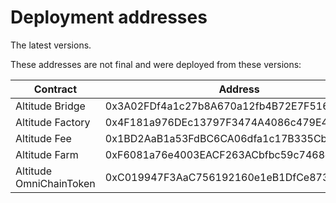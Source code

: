 # Deployment addresses

The latest versions.

These addresses are not final and were deployed from these versions:


| Contract                           | Address                                      | Source Code                                                                                                                   |
| ---------------------------------- | -------------------------------------------- | ----------------------------------------------------------------------------------------------------------------------------- |
| Altitude Bridge                    | 0x3A02FDf4a1c27b8A670a12fb4B72E7F51638F6e5   | https://github.com/AltitudeDeFi/contracts/blob/main/master/Altitude_Bridge.sol                                                |
| Altitude Factory                   | 0x4F181a976DEc13797F3474A4086c479E49007fe9   | https://github.com/altitudedefi/contracts/blob/main/master/Altitude_Factoty.sol                                               |
| Altitude Fee                       | 0x1BD2AaB1a53FdBC6CA06dfa1c17B335Cbc60DC43   | https://github.com/altitudedefi/contracts/blob/main/master/Altitude_Fee.sol                                                   |
| Altitude Farm                      | 0xF6081a76e4003EACF263ACbfbc59c7468c300490   | https://github.com/altitudedefi/contracts/blob/main/master/Altitude_Farm.sol                                                  |
| Altitude OmniChainToken            | 0xC019947F3AaC756192160e1eB1DfCe873B680f76   | https://github.com/altitudedefi/contracts/blob/main/master/Altitude_Omnichaintoken.sol                                        |
